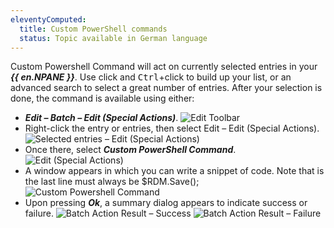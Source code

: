 ```yaml
---
eleventyComputed:
  title: Custom PowerShell commands
  status: Topic available in German language
---
```

Custom Powershell Command will act on currently selected entries in your ***{{ en.NPANE }}***. Use click and <kbd>Ctrl</kbd>+click to build up your list, or an advanced search to select a great number of entries. After your selection is done, the command is available using either:

* ***Edit – Batch – Edit (Special Actions)***.
![Edit Toolbar](https://cdnweb.devolutions.net/docs/docs_en_rdm_windows_clipM0003.png)
* Right-click the entry or entries, then select Edit – Edit (Special Actions).
![Selected entries – Edit (Special Actions)](https://cdnweb.devolutions.net/docs/docs_en_rdm_windows_clip10585.png)
* Once there, select ***Custom PowerShell Command***.
![Edit (Special Actions)](https://cdnweb.devolutions.net/docs/docs_en_rdm_windows_clip10587.png)
* A window appears in which you can write a snippet of code.  Note that is the last line must always be $RDM.Save();
![Custom Powershell Command](https://cdnweb.devolutions.net/docs/docs_en_rdm_windows_clip10613.png)
* Upon pressing ***Ok***, a summary dialog appears to indicate success or failure.
![Batch Action Result – Success](https://cdnweb.devolutions.net/docs/docs_en_rdm_windows_clipM0004.png)
![Batch Action Result – Failure](https://cdnweb.devolutions.net/docs/docs_en_rdm_windows_clipM0005.png)

